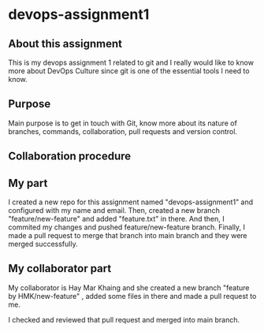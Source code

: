 # devops-assignment1

About this assignment
-----------------------
This is my devops assignment 1 related to git and I really would like to know more about DevOps Culture since git is 
one of the essential tools I need to know.


Purpose
----------------
Main purpose is to get in touch with Git, know more about its nature of branches, commands, collaboration, pull requests and version control.


Collaboration procedure
-------------------------

My part
----------
I created a new repo for this assignment named "devops-assignment1" and configured with my name and email.
Then, created a new branch "feature/new-feature" and added "feature.txt" in there. And then, I commited my changes and pushed feature/new-feature branch. Finally, I made a pull request to merge that branch into main branch and they were merged successfully.



My collaborator part
---------------------
My collaborator is Hay Mar Khaing and she created a new branch "feature by HMK/new-feature" , added some files in there and made a pull request to me.

I checked and reviewed that pull request and merged into main branch.
